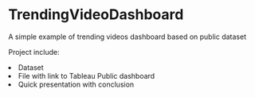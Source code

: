 # TrendingVideoDashboard

<p>A simple example of trending videos dashboard based on public dataset</p>
<p>Project include:</p>
<li>Dataset</li>
<li>File with link to Tableau Public dashboard</li>
<li>Quick presentation with conclusion</li>
